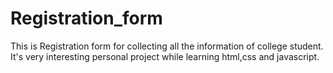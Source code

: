 # Registration_form
This is Registration form for collecting all the information of college student. It's very interesting personal project while learning html,css and javascript.
